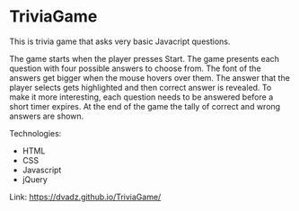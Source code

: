 # TriviaGame

This is trivia game that asks very basic Javacript questions.

The game starts when the player presses Start. The game presents each question with four possible answers to choose from. The font of the answers get bigger when the mouse hovers over them. The answer that the player selects gets highlighted and then correct answer is revealed. To make it more interesting, each question needs to be answered before a short timer expires. At the end of the game the tally of correct and wrong answers are shown.

Technologies: 
- HTML
- CSS
- Javascript
- jQuery

Link: https://dvadz.github.io/TriviaGame/
